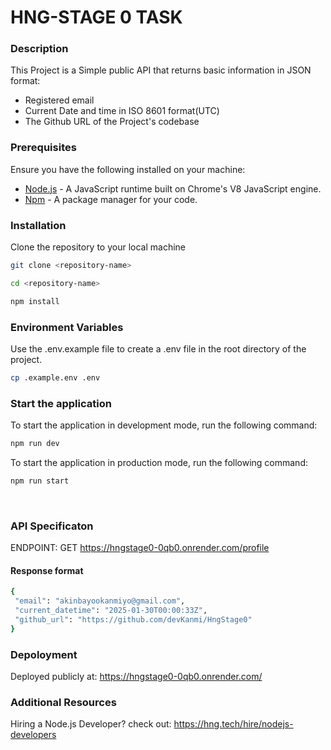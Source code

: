 # HNG-STAGE 0 TASK

### Description

This Project is a Simple public API that returns basic information in JSON format:
- Registered email
- Current Date and time in ISO 8601 format(UTC)
- The Github URL of the Project's codebase

### Prerequisites

Ensure you have the following installed on your machine:

- [Node.js](https://nodejs.org/en/download/) - A JavaScript runtime built on Chrome's V8 JavaScript engine.
- [Npm](https://yarnpkg.com/en/docs/install) - A package manager for your code.


### Installation

Clone the repository to your local machine

```bash
git clone <repository-name>

cd <repository-name>

npm install
```

### Environment Variables

Use the .env.example file to create a .env file in the root directory of the project.

```bash
cp .example.env .env
```

### Start the application

To start the application in development mode, run the following command:

```bash
npm run dev
```

To start the application in production mode, run the following command:

```bash
npm run start
```

<br>

### API Specificaton
ENDPOINT: GET https://hngstage0-0qb0.onrender.com/profile

#### Response format
 ```bash
 {
  "email": "akinbayookanmiyo@gmail.com",
  "current_datetime": "2025-01-30T00:00:33Z",
  "github_url": "https://github.com/devKanmi/HngStage0"
}
 ```

 ### Depoloyment
 Deployed publicly at: https://hngstage0-0qb0.onrender.com/

### Additional Resources
Hiring a Node.js Developer? check out:
https://hng.tech/hire/nodejs-developers
